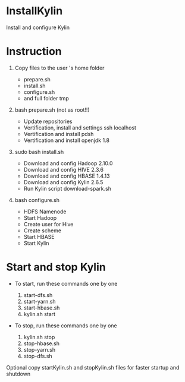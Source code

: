 # InstallKylin
 Install and configure Kylin

# Instruction

1. Copy files to the user 's home folder
    - prepare.sh
    - install.sh
    - configure.sh 
    - and full folder tmp

2. bash prepare.sh (not as root!!)
    - Update repositories
    - Vertification, install and settings ssh localhost
    - Vertification and install pdsh
    - Vertification and install openjdk 1.8

3. sudo bash install.sh
    - Download and config Hadoop 2.10.0
    - Download and config HIVE 2.3.6
    - Download and config HBASE 1.4.13
    - Download and config Kylin 2.6.5
    - Run Kylin script download-spark.sh
    
4. bash configure.sh
    - HDFS Namenode
    - Start Hadoop
    - Create user for Hive
    - Create scheme
    - Start HBASE
    - Start Kylin
    
# Start and stop Kylin

- To start, run these commands one by one
    1. start-dfs.sh
    2. start-yarn.sh
    3. start-hbase.sh
    4. kylin.sh start
    
- To stop, run these commands one by one
    1. kylin.sh stop
    2. stop-hbase.sh
    3. stop-yarn.sh
    4. stop-dfs.sh
    
Optional
copy startKylin.sh and stopKylin.sh files for faster startup and shutdown
